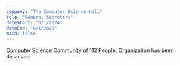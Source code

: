 ```yaml
---
company: "The Computer Science Hall"
role: "General Secretary"
dateStart: "6/1/2024"
dateEnd: "8/1/2025"
main: false
---
```


Computer Science Community of 112 People, Organization has been dissolved